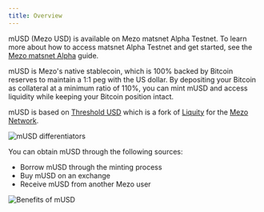 ```yaml
---
title: Overview
---
```


mUSD (Mezo USD) is available on Mezo matsnet Alpha Testnet. To learn more about how to access matsnet Alpha Testnet and get started, see the [Mezo matsnet Alpha](/docs/users/getting-started/mezo-matsnet-alpha-testnet) guide.

mUSD is Mezo's native stablecoin, which is 100% backed by Bitcoin reserves to maintain a 1:1 peg with the US dollar. By depositing your Bitcoin as collateral at a minimum ratio of 110%, you can mint mUSD and access liquidity while keeping your Bitcoin position intact.

mUSD is based on [Threshold USD](https://github.com/Threshold-USD/dev) which is a fork of [Liquity](https://github.com/liquity/dev) for the [Mezo Network](https://mezo.org).

![mUSD differentiators](/docs/images/musd/musd-differences.avif)

You can obtain mUSD through the following sources:

- Borrow mUSD through the minting process
- Buy mUSD on an exchange
- Receive mUSD from another Mezo user

![Benefits of mUSD](/docs/images/musd/musd-benefits.avif)
